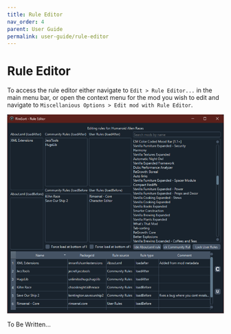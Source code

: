 ```yaml
---
title: Rule Editor
nav_order: 4
parent: User Guide
permalink: user-guide/rule-editor
---
```


# Rule Editor

To access the rule editor either navigate to `Edit > Rule Editor...` in the main menu bar, or open the context menu for the mod you wish to edit and navigate to `Miscellanious Options > Edit mod with Rule Editor`.

![Rule Editor Preview](../assets/images/previews/rule_editor.png)

To Be Written...
